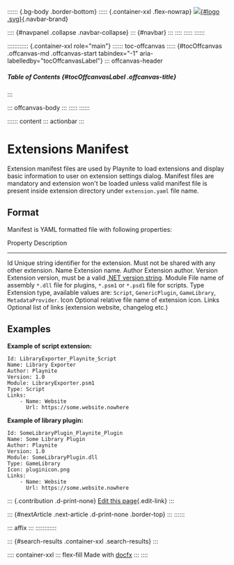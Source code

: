 :::::: {.bg-body .border-bottom}
::::: {.container-xxl .flex-nowrap}
[![](../../logo.svg){#logo .svg}](../../index.html){.navbar-brand}

:::: {#navpanel .collapse .navbar-collapse}
::: {#navbar}
:::
::::
:::::
::::::

:::::::::::: {.container-xxl role="main"}
:::::: toc-offcanvas
::::: {#tocOffcanvas .offcanvas-md .offcanvas-start tabindex="-1" aria-labelledby="tocOffcanvasLabel"}
::: offcanvas-header
##### Table of Contents {#tocOffcanvasLabel .offcanvas-title}
:::

::: offcanvas-body
:::
:::::
::::::

:::::: content
::: actionbar
:::

# Extensions Manifest

Extension manifest files are used by Playnite to load extensions and
display basic information to user on extension settings dialog. Manifest
files are mandatory and extension won\'t be loaded unless valid manifest
file is present inside extension directory under `extension.yaml` file
name.

## Format

Manifest is YAML formatted file with following properties:

  Property   Description
  ---------- -----------------------------------------------------------------------------------------------------------------------
  Id         Unique string identifier for the extension. Must not be shared with any other extension.
  Name       Extension name.
  Author     Extension author.
  Version    Extension version, must be a valid [.NET version string](https://docs.microsoft.com/en-us/dotnet/api/system.version).
  Module     File name of assembly `*.dll` file for plugins, `*.psm1` or `*.psd1` file for scripts.
  Type       Extension type, available values are: `Script`, `GenericPlugin`, `GameLibrary`, `MetadataProvider`.
  Icon       Optional relative file name of extension icon.
  Links      Optional list of links (extension website, changelog etc.)

## Examples

**Example of script extension:**

``` lang-yaml
Id: LibraryExporter_Playnite_Script
Name: Library Exporter
Author: Playnite
Version: 1.0
Module: LibraryExporter.psm1
Type: Script
Links:
    - Name: Website
      Url: https://some.website.nowhere
```

**Example of library plugin:**

``` lang-yaml
Id: SomeLibraryPlugin_Playnite_Plugin
Name: Some Library Plugin
Author: Playnite
Version: 1.0
Module: SomeLibraryPlugin.dll
Type: GameLibrary
Icon: pluginicon.png
Links:
    - Name: Website
      Url: https://some.website.nowhere
```

::: {.contribution .d-print-none}
[Edit this
page](https://github.com/JosefNemec/PlayniteDocs/blob/main/docs/tutorials/extensions/extensionsManifest.md/#L1){.edit-link}
:::

::: {#nextArticle .next-article .d-print-none .border-top}
:::
::::::

::: affix
:::
::::::::::::

::: {#search-results .container-xxl .search-results}
:::

:::: container-xxl
::: flex-fill
Made with [docfx](https://dotnet.github.io/docfx)
:::
::::

